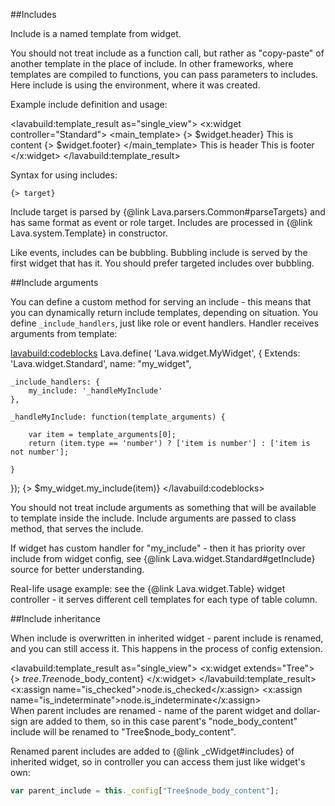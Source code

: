 ##Includes

Include is a named template from widget.

You should not treat include as a function call, but rather as "copy-paste" of another template in the place of include.
In other frameworks, where templates are compiled to functions, you can pass parameters to includes.
Here include is using the environment, where it was created.

Example include definition and usage:

<lavabuild:template_result as="single_view">
<x:widget controller="Standard">
	<main_template>
		{> $widget.header}
		This is content
		{> $widget.footer}
	</main_template>
	<include name="header">
		This is header
	</include>
	<include name="footer">
		This is footer
	</include>
</x:widget>
</lavabuild:template_result>

Syntax for using includes:

```text
{> target}
```

Include target is parsed by {@link Lava.parsers.Common#parseTargets} and has same format as event or role target.
Includes are processed in {@link Lava.system.Template} in constructor.

Like events, includes can be bubbling. Bubbling include is served by the first widget that has it.
You should prefer targeted includes over bubbling.

##Include arguments

You can define a custom method for serving an include - this means that you can dynamically return include templates,
depending on situation. You define `_include_handlers`, just like role or event handlers. 
Handler receives arguments from template:

<lavabuild:codeblocks>
	<codeblock title="Controller" lang="javascript">
Lava.define(
'Lava.widget.MyWidget',
{
	Extends: 'Lava.widget.Standard',
	name: "my_widget",

	_include_handlers: {
		my_include: '_handleMyInclude'
	},

	_handleMyInclude: function(template_arguments) {

		var item = template_arguments[0];
		return (item.type == 'number') ? ['item is number'] : ['item is not number'];

	}
});
	</codeblock>
	<codeblock title="Template" lang="xml">
{> $my_widget.my_include(item)}
	</codeblock>
</lavabuild:codeblocks>

You should not treat include arguments as something that will be available to template inside the include.
Include arguments are passed to class method, that serves the include.

If widget has custom handler for "my_include" - then it has priority over include from widget config, 
see {@link Lava.widget.Standard#getInclude} source for better understanding.

Real-life usage example: see the {@link Lava.widget.Table} widget controller - it serves different cell templates 
for each type of table column.

##Include inheritance

When include is overwritten in inherited widget - parent include is renamed, and you can still access it.
This happens in the process of config extension.

<lavabuild:template_result as="single_view">
<x:widget extends="Tree">
	<include name="node_body_content">
		{> $tree.Tree$node_body_content}
		<checkbox style="float: right">
			<x:assign name="is_checked">node.is_checked</x:assign>
			<x:assign name="is_indeterminate">node.is_indeterminate</x:assign>
		</checkbox>
	</include>
</x:widget>
</lavabuild:template_result>

When parent includes are renamed - name of the parent widget and dollar-sign are added to them, so in this case
parent's <str>"node_body_content"</str> include will be renamed to <str>"Tree$node_body_content"</str>.

Renamed parent includes are added to {@link _cWidget#includes} of inherited widget, 
so in controller you can access them just like widget's own:

```javascript
var parent_include = this._config["Tree$node_body_content"];
```